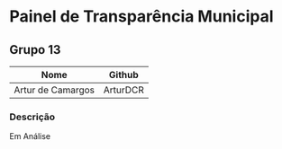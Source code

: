 # Painel de Transparência Municipal

## Grupo 13
| Nome              | Github              |
|-------------------|---------------------|
| Artur de Camargos | ArturDCR            |

### Descrição

Em Análise
